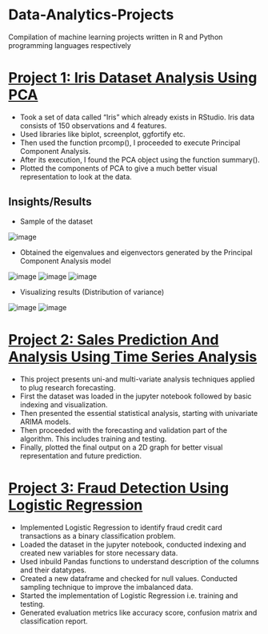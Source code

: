 # Data-Analytics-Projects
Compilation of machine learning projects written in R and Python programming languages respectively

# [Project 1: Iris Dataset Analysis Using PCA](https://github.com/shyammodi11/Data-Analytics-Projects/blob/main/PCA%20code%20(Iris%20dataset).R)
* Took a set of data called “Iris” which already exists in RStudio. Iris data consists of 150 observations and 4 features. 
* Used libraries like biplot, screenplot, ggfortify etc. 
* Then used the function prcomp(), I proceeded to execute Principal Component Analysis. 
* After its execution, I found the PCA object using the function summary().
* Plotted the components of PCA to give a much better visual representation to look at the data.

## Insights/Results
* Sample of the dataset

![image](https://user-images.githubusercontent.com/72390323/155874100-43e9fda4-b020-461b-9714-2ca41ee83863.png)

* Obtained the eigenvalues and eigenvectors generated by the Principal Component Analysis model

![image](https://user-images.githubusercontent.com/72390323/155874251-437bf708-3fe0-43da-9bf1-6eb4aae526fa.png)
![image](https://user-images.githubusercontent.com/72390323/155874193-8a4a7fd3-81ce-441e-977f-c92e935e5514.png)
![image](https://user-images.githubusercontent.com/72390323/155874360-a0e5725b-821b-459c-b29b-bb5a14485bed.png)

* Visualizing results (Distribution of variance)

![image](https://user-images.githubusercontent.com/72390323/155874487-072ad673-7a87-4de8-8731-ea7fa8d30eb2.png)
![image](https://user-images.githubusercontent.com/72390323/155874007-99a9c8b2-258e-45a5-a7c7-f889ff48f3fb.png)


# [Project 2: Sales Prediction And Analysis Using Time Series Analysis](https://github.com/shyammodi11/Data-Analytics-Projects/blob/main/Sales%20prediction%20using%20ARIMA.ipynb)
* This project presents uni-and multi-variate analysis techniques applied to plug research forecasting. 
* First the dataset was loaded in the jupyter notebook followed by basic indexing and visualization.  
* Then presented the essential statistical analysis, starting with univariate ARIMA models. 
* Then proceeded with the forecasting and validation part of the algorithm. This includes training and testing.
* Finally, plotted the final output on a 2D graph for better visual representation and future prediction.

# [Project 3: Fraud Detection Using Logistic Regression](https://github.com/shyammodi11/Data-Analytics-Projects/blob/main/Fraud%20Detection%20Using%20Logistic%20Regression.ipynb)
* Implemented Logistic Regression to identify fraud credit card transactions as a binary classification problem.
* Loaded the dataset in the jupyter notebook, conducted indexing and created new variables for store necessary data.
* Used inbuild Pandas functions to understand description of the columns and their datatypes.
* Created a new dataframe and checked for null values. Conducted sampling technique to improve the imbalanced data.
* Started the implementation of Logistic Regression i.e. training and testing.
* Generated evaluation metrics like accuracy score, confusion matrix and classification report.
